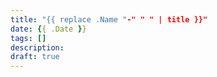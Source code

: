 ```yaml
---
title: "{{ replace .Name "-" " " | title }}"
date: {{ .Date }}
tags: []
description:
draft: true
---
```


<!--more-->

